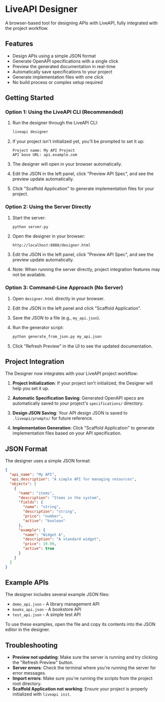 # LiveAPI Designer

A browser-based tool for designing APIs with LiveAPI, fully integrated with the project workflow.

## Features

- Design APIs using a simple JSON format
- Generate OpenAPI specifications with a single click
- Preview the generated documentation in real-time
- Automatically save specifications to your project
- Generate implementation files with one click
- No build process or complex setup required

## Getting Started

### Option 1: Using the LiveAPI CLI (Recommended)

1. Run the designer through the LiveAPI CLI:
   ```bash
   liveapi designer
   ```

2. If your project isn't initialized yet, you'll be prompted to set it up:
   ```
   Project name: My API Project
   API base URL: api.example.com
   ```

3. The designer will open in your browser automatically.

4. Edit the JSON in the left panel, click "Preview API Spec", and see the preview update automatically.

5. Click "Scaffold Application" to generate implementation files for your project.

### Option 2: Using the Server Directly

1. Start the server:
   ```bash
   python server.py
   ```

2. Open the designer in your browser:
   ```
   http://localhost:8888/designer.html
   ```

3. Edit the JSON in the left panel, click "Preview API Spec", and see the preview update automatically.

4. Note: When running the server directly, project integration features may not be available.

### Option 3: Command-Line Approach (No Server)

1. Open `designer.html` directly in your browser.

2. Edit the JSON in the left panel and click "Scaffold Application".

3. Save the JSON to a file (e.g., `my_api.json`).

4. Run the generator script:
   ```bash
   python generate_from_json.py my_api.json
   ```

5. Click "Refresh Preview" in the UI to see the updated documentation.

## Project Integration

The Designer now integrates with your LiveAPI project workflow:

1. **Project Initialization**: If your project isn't initialized, the Designer will help you set it up.

2. **Automatic Specification Saving**: Generated OpenAPI specs are automatically saved to your project's `specifications/` directory.

3. **Design JSON Saving**: Your API design JSON is saved to `.liveapi/prompts/` for future reference.

4. **Implementation Generation**: Click "Scaffold Application" to generate implementation files based on your API specification.

## JSON Format

The designer uses a simple JSON format:

```json
{
  "api_name": "My API",
  "api_description": "A simple API for managing resources",
  "objects": [
    {
      "name": "items",
      "description": "Items in the system",
      "fields": {
        "name": "string",
        "description": "string",
        "price": "number",
        "active": "boolean"
      },
      "example": {
        "name": "Widget A",
        "description": "A standard widget",
        "price": 19.99,
        "active": true
      }
    }
  ]
}
```

## Example APIs

The designer includes several example JSON files:

- `demo_api.json` - A library management API
- `books_api.json` - A bookstore API
- `test_api.json` - A simple test API

To use these examples, open the file and copy its contents into the JSON editor in the designer.

## Troubleshooting

- **Preview not updating**: Make sure the server is running and try clicking the "Refresh Preview" button.
- **Server errors**: Check the terminal where you're running the server for error messages.
- **Import errors**: Make sure you're running the scripts from the project root directory.
- **Scaffold Application not working**: Ensure your project is properly initialized with `liveapi init`.
